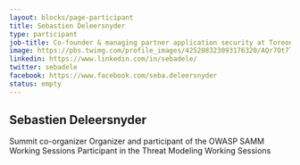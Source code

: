 ```yaml
---
layout: blocks/page-participant
title: Sebastien Deleersnyder
type: participant
job-title: Co-founder & managing partner application security at Toreon
image: https://pbs.twimg.com/profile_images/425208323093176320/AQr7Ot7l_400x400.png
linkedin: https://www.linkedin.com/in/sebadele/
twitter: sebadele
facebook: https://www.facebook.com/seba.deleersnyder
status: empty
---
```


## Sebastien Deleersnyder

Summit co-organizer
Organizer and participant of the OWASP SAMM Working Sessions
Participant in the Threat Modeling Working Sessions

